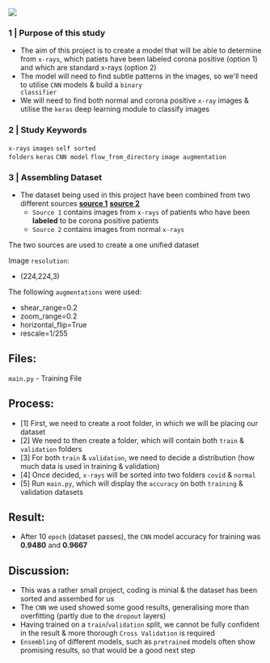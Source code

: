 ![](https://i.imgur.com/XilezGZ.png)

### 1 | Purpose of this study

- The aim of this project is to create a model that will be able to determine from <code>x-rays</code>, which patiets have been labeled corona positive (option 1) and which are standard x-rays (option 2)
- The model will need to find subtle patterns in the images, so we'll need to utilise <code>CNN</code> models & build a <code>binary classifier</code> 
- We will need to find both normal and corona positive <code>x-ray</code> images & utilise the <code>keras</code> deep learning module to classify images 

### 2 | Study Keywords 

<code>x-rays</code> <code>images</code> <code>self sorted folders</code> <code>keras</code> <code>CNN model</code> <code>flow_from_directory</code> <code>image augmentation</code>

### 3 | Assembling Dataset
- The dataset being used in this project have been combined from two different sources **[source 1](https://github.com/ieee8023/covid-chestxray-dataset)** **[source 2](https://www.kaggle.com/datasets/paultimothymooney/chest-xray-pneumonia)**
  - <code>Source 1</code> contains images from <code>x-rays</code> of patients who have been **labeled** to be corona positive patients
  - <code>Source 2</code> contains images from normal <code>x-rays</code> 

The two sources are used to create a one unified dataset

Image <code>resolution</code>:
- (224,224,3) 

The following <code>augmentations</code> were used:
- shear_range=0.2
- zoom_range=0.2
- horizontal_flip=True
- rescale=1/255


## Files:
<code>main.py</code> - Training File

## Process:
- [1] First, we need to create a root folder, in which we will be placing our dataset
- [2] We need to then create a folder, which will contain both <code>train</code> & <code>validation</code> folders
- [3] For both <code>train</code> & <code>validation</code>, we need to decide a distribution (how much data is used in training & validation)
- [4] Once decided, <code>x-rays</code> will be sorted into two folders <code>covid</code> & <code>normal</code>
- [5] Run <code>main.py</code>, which will display the <code>accuracy</code> on both <code>training</code> & </code>validation</code> datasets

## Result:
- After 10 <code>epoch</code> (dataset passes), the <code>CNN</code> model accuracy for training was **0.9480** and **0.9667**

## Discussion:
- This was a rather small project, coding is minial & the dataset has been sorted and assembed for us
- The <code>CNN</code> we used showed some good results, generalising more than overfitting (partly due to the <code>dropout</code> layers)
- Having trained on a <code>train</code>/<code>validation</code> split, we cannot be fully confident in the result & more thorough <code>Cross Validation</code> is required
- <code>Ensembling</code> of different models, such as <code>pretrained</code> models often show promising results, so that would be a good next step
